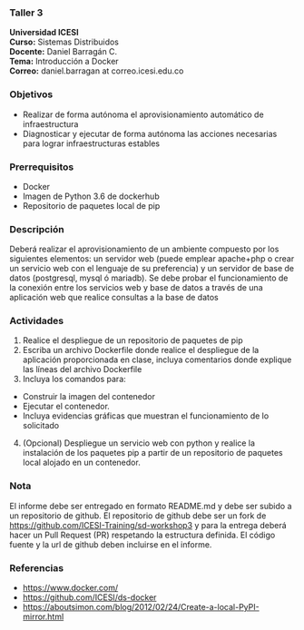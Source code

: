 ### Taller 3
**Universidad ICESI**  
**Curso:** Sistemas Distribuidos  
**Docente:** Daniel Barragán C.  
**Tema:** Introducción a Docker  
**Correo:** daniel.barragan at correo.icesi.edu.co

### Objetivos
* Realizar de forma autónoma el aprovisionamiento automático de infraestructura
* Diagnosticar y ejecutar de forma autónoma las acciones necesarias para lograr infraestructuras estables

### Prerrequisitos
* Docker
* Imagen de Python 3.6 de dockerhub
* Repositorio de paquetes local de pip

### Descripción
Deberá	realizar	el	aprovisionamiento	de	un	ambiente	compuesto	por	los	siguientes	elementos: un	servidor	web	(puede	emplear	apache+php o crear	un servicio web con el	lenguaje de su preferencia) y un servidor de base de datos (postgresql, mysql ó mariadb). Se	debe probar	el	funcionamiento	de la conexión entre los servicios web y base de datos a través	de	una	aplicación	web	que realice	 consultas a la	 base	 de	 datos

### Actividades

1. Realice el despliegue de un repositorio de paquetes de pip
2. Escriba un archivo Dockerfile donde realice el despliegue de la aplicación proporcionada en clase, incluya comentarios donde explique las líneas del archivo Dockerfile
3. Incluya los comandos para:
 * Construir la imagen del contenedor
 * Ejecutar el contenedor.
 * Incluya evidencias gráficas que muestran el funcionamiento de lo solicitado
4. (Opcional) Despliegue un servicio web con python y realice la instalación de los paquetes pip a partir de un repositorio de paquetes local alojado en un contenedor.

### Nota

El informe debe ser entregado en formato README.md y debe ser subido a un repositorio de github. El repositorio de github debe ser un fork de https://github.com/ICESI-Training/sd-workshop3 y para la entrega deberá hacer un Pull Request (PR) respetando la estructura definida. El código fuente y la url de github deben incluirse en el informe.  

### Referencias
* https://www.docker.com/  
* https://github.com/ICESI/ds-docker
* https://aboutsimon.com/blog/2012/02/24/Create-a-local-PyPI-mirror.html

